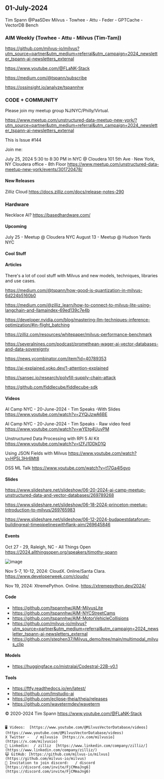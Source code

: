 ## 01-July-2024
Tim Spann @PaaSDev
Milvus - Towhee - Attu - Feder - GPTCache - VectorDB Bench

### AIM Weekly (Towhee - Attu - Milvus (Tim-Tam))

https://github.com/milvus-io/milvus?utm_source=partner&utm_medium=referral&utm_campaign=2024_newsletter_tspann-ai-newsletters_external

https://www.youtube.com/@FLaNK-Stack

https://medium.com/@tspann/subscribe

https://ossinsight.io/analyze/tspannhw


### CODE + COMMUNITY

Please join my meetup group NJ/NYC/Philly/Virtual. 

https://www.meetup.com/unstructured-data-meetup-new-york/?utm_source=partner&utm_medium=referral&utm_campaign=2024_newsletter_tspann-ai-newsletters_external

This is Issue #144

Join me:

July 25, 2024 5:30 to 8:30 PM in NYC @ Cloudera
101 5th Ave · New York, NY
Cloudera office - 8th Floor
https://www.meetup.com/unstructured-data-meetup-new-york/events/301720478/


#### New Releases

Zilliz Cloud
https://docs.zilliz.com/docs/release-notes-290

### Hardware

Necklace AI? 
https://basedhardware.com/



#### Upcoming

July 25 - Meetup @ Cloudera NYC
August 13 - Meetup @ Hudson Yards NYC


#### Cool Stuff


#### Articles

There's a lot of cool stuff with Milvus and new models, techniques, libraries and use cases.

https://medium.com/@tspann/how-good-is-quantization-in-milvus-6d224b5160b0

https://medium.com/@zilliz_learn/how-to-connect-to-milvus-lite-using-langchain-and-llamaindex-69ed139c7e4b

https://developer.nvidia.com/blog/mastering-llm-techniques-inference-optimization/#in-flight_batching


https://zilliz.com/resources/whitepaper/milvus-performance-benchmark

https://severalnines.com/podcast/promethean-wager-ai-vector-databases-and-data-sovereignty

https://news.ycombinator.com/item?id=40789353

https://ai-explained.yoko.dev/1-attention-explained

https://sansec.io/research/polyfill-supply-chain-attack

https://github.com/fiddlecube/fiddlecube-sdk


#### Videos

AI Camp NYC - 20-June-2024 - Tim Speaks -With Slides
https://www.youtube.com/watch?v=2YQiJzwA6BE

AI Camp NYC - 20-June-2024 - Tim Speaks - Raw video feed
https://www.youtube.com/watch?v=wYEtg4UuvPM

Unstructured Data Processing with RPI 5 AI Kit
https://www.youtube.com/watch?v=tZFJ1DDkD1Q

Using JSON Fields with Milvus
https://www.youtube.com/watch?v=HP5L3Hr6Mt8

DSS ML Talk
https://www.youtube.com/watch?v=t17Ga4l5gvo


#### Slides

https://www.slideshare.net/slideshow/06-20-2024-ai-camp-meetup-unstructured-data-and-vector-databases/269789268

https://www.slideshare.net/slideshow/06-18-2024-princeton-meetup-introduction-to-milvus/269765983

https://www.slideshare.net/slideshow/06-12-2024-budapestdataforum-buildingreal-timepipelineswithflank-aim/269645846



#### Events


Oct 27 - 29, Raleigh, NC - All Things Open
https://2024.allthingsopen.org/speakers/timothy-spann

![image](https://github.com/tspannhw/FLiPStackWeekly/assets/18673814/2aae6f12-713b-473a-8d6c-38ec969aa811)

Nov 5-7, 10-12, 2024:  CloudX.  Online/Santa Clara. https://www.developerweek.com/cloudx/

Nov 19, 2024: XtremePython. Online.
https://xtremepython.dev/2024/


#### Code

* https://github.com/tspannhw/AIM-MilvusLite
* https://github.com/tspannhw/AIM-NYCStreetCams
* https://github.com/tspannhw/AIM-MotorVehicleCollisions
* https://github.com/milvus-io/milvus?utm_source=partner&utm_medium=referral&utm_campaign=2024_newsletter_tspann-ai-newsletters_external
* https://github.com/stephen37/Milvus_demo/tree/main/multimodal_milvus_clip

#### Models

* https://huggingface.co/mistralai/Codestral-22B-v0.1

  
#### Tools

* https://ftfy.readthedocs.io/en/latest/
* https://github.com/lmstudio-ai
* https://github.com/eclipse-theia/theia/releases
* https://github.com/wavetermdev/waveterm

&copy; 2020-2024 Tim Spann  https://www.youtube.com/@FLaNK-Stack


~~~~~~~~~~~~~~~ CONNECT ~~~~~~~~~~~~~~~

🖥️ Videos:  [https://www.youtube.com/@MilvusVectorDatabase/videos](https://www.youtube.com/@MilvusVectorDatabase/videos)
X Twitter -   / milvusio  [https://x.com/milvusio](https://x.com/milvusio)
🔗 Linkedin:  / zilliz  [https://www.linkedin.com/company/zilliz/](https://www.linkedin.com/company/zilliz/)
😺 GitHub: [https://github.com/milvus-io/milvus](https://github.com/milvus-io/milvus)
🦾 Invitation to join discord:   / discord  [https://discord.com/invite/FjCMmaJng6](https://discord.com/invite/FjCMmaJng6)
